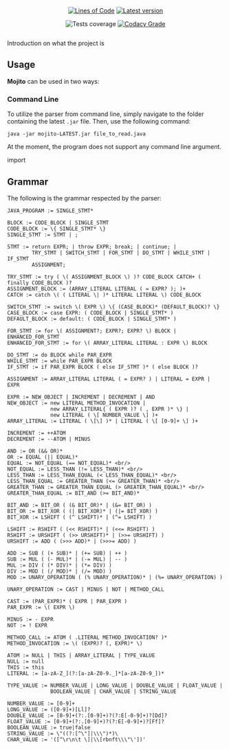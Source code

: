 <p align="center">
    <a href="https://app.codacy.com/gh/Fulminazzo/mojito/"><img src="https://tokei.rs/b1/github/Fulminazzo/mojito?category=code&style=flat" alt="Lines of Code" /></a>
    <a href="../../releases/latest"><img src="https://img.shields.io/github/v/release/Fulminazzo/mojito?display_name=tag&color=red" alt="Latest version" /></a>
    <!--<a href="https://app.codacy.com/gh/Fulminazzo/mojito/"><img src="https://tokei.rs/b1/github/Fulminazzo/mojito?category=test&style=flat" alt="Lines of Tests" /></a>-->
</p>
<p align="center">
    <img src="https://fulminazzo.it/badge/coverage/Fulminazzo/mojito/gradle.yml" alt="Tests coverage" />
    <a href="https://app.codacy.com/gh/Fulminazzo/mojito/dashboard?utm_source=gh&utm_medium=referral&utm_content=&utm_campaign=Badge_grade"><img src="https://app.codacy.com/project/badge/Grade/c9b24e43cb7c4658975624cc9862a8d3" alt="Codacy Grade" /></a>
</p>
<p align="center">
    <img src="https://img.shields.io/badge/Yes%2C%20I%20love-writing%20tests-00aa00?style=for-the-badge&labelColor=1FE417" alt="" />
</p>

Introduction on what the project is

## Usage
**Mojito** can be used in two ways:

### Command Line
To utilize the parser from command line, simply navigate to the folder containing the latest `.jar` file.
Then, use the following command:

```
java -jar mojito-LATEST.jar file_to_read.java
```

At the moment, the program does not support any command line argument.

import

## Grammar
The following is the grammar respected by the parser:

```
JAVA_PROGRAM := SINGLE_STMT*

BLOCK := CODE_BLOCK | SINGLE_STMT
CODE_BLOCK := \{ SINGLE_STMT* \}
SINGLE_STMT := STMT | ;

STMT := return EXPR; | throw EXPR; break; | continue; | 
        TRY_STMT | SWITCH_STMT | FOR_STMT | DO_STMT | WHILE_STMT | IF_STMT
        ASSIGNMENT;

TRY_STMT := try ( \( ASSIGNMENT_BLOCK \) )? CODE_BLOCK CATCH+ ( finally CODE_BLOCK )?
ASSIGNMENT_BLOCK := (ARRAY_LITERAL LITERAL ( = EXPR? ); )+
CATCH := catch \( ( LITERAL \| )* LITERAL LITERAL \) CODE_BLOCK

SWITCH_STMT := switch \( EXPR \) \{ (CASE_BLOCK)* (DEFAULT_BLOCK)? \}
CASE_BLOCK := case EXPR: ( CODE_BLOCK | SINGLE_STMT* )
DEFAULT_BLOCK := default: ( CODE_BLOCK | SINGLE_STMT* )

FOR_STMT := for \( ASSIGNMENT?; EXPR?; EXPR? \) BLOCK | ENHANCED_FOR_STMT
ENHANCED_FOR_STMT := for \( ARRAY_LITERAL LITERAL : EXPR \) BLOCK

DO_STMT := do BLOCK while PAR_EXPR
WHILE_STMT := while PAR_EXPR BLOCK
IF_STMT := if PAR_EXPR BLOCK ( else IF_STMT )* ( else BLOCK )?

ASSIGNMENT := ARRAY_LITERAL LITERAL ( = EXPR? ) | LITERAL = EXPR | EXPR

EXPR := NEW_OBJECT | INCREMENT | DECREMENT | AND
NEW_OBJECT := new LITERAL METHOD_INVOCATION |
              new ARRAY_LITERAL{ ( EXPR )? ( , EXPR )* \} |
              new LITERAL ( \[ NUMBER_VALUE \] )+
ARRAY_LITERAL := LITERAL ( \[\] )* | LITERAL ( \[ [0-9]+ \] )+

INCREMENT := ++ATOM
DECREMENT := --ATOM | MINUS

AND := OR (&& OR)*
OR := EQUAL (|| EQUAL)*
EQUAL := NOT_EQUAL (== NOT_EQUAL)* <br/>
NOT_EQUAL := LESS_THAN (!= LESS_THAN)* <br/>
LESS_THAN := LESS_THAN_EQUAL (< LESS_THAN_EQUAL)* <br/>
LESS_THAN_EQUAL := GREATER_THAN (<= GREATER_THAN)* <br/>
GREATER_THAN := GREATER_THAN_EQUAL (> GREATER_THAN_EQUAL)* <br/>
GREATER_THAN_EQUAL := BIT_AND (>= BIT_AND)*

BIT_AND := BIT_OR ( (& BIT_OR)* | (&= BIT_OR) )
BIT_OR := BIT_XOR ( (| BIT_XOR)* | (|= BIT_XOR) )
BIT_XOR := LSHIFT ( (^ LSHIFT)* | (^= LSHIFT) )

LSHIFT := RSHIFT ( (<< RSHIFT)* | (<<= RSHIFT) )
RSHIFT := URSHIFT ( (>> URSHIFT)* | (>>= URSHIFT) )
URSHIFT := ADD ( (>>> ADD)* | (>>>= ADD) )

ADD := SUB ( (+ SUB)* | (+= SUB) | ++ )
SUB := MUL ( (- MUL)* | (-= MUL) | -- )
MUL := DIV ( (* DIV)* | (*= DIV) )
DIV := MOD ( (/ MOD)* | (/= MOD) )
MOD := UNARY_OPERATION ( (% UNARY_OPERATION)* | (%= UNARY_OPERATION) )

UNARY_OPERATION := CAST | MINUS | NOT | METHOD_CALL

CAST := (PAR_EXPR)* ( EXPR | PAR_EXPR )
PAR_EXPR := \( EXPR \)

MINUS := - EXPR
NOT := ! EXPR

METHOD_CALL := ATOM ( .LITERAL METHOD_INVOCATION? )*
METHOD_INVOCATION := \( (EXPR)? (, EXPR)* \)

ATOM := NULL | THIS | ARRAY_LITERAL | TYPE_VALUE
NULL := null
THIS := this
LITERAL := [a-zA-Z_](?:[a-zA-Z0-9._]*[a-zA-Z0-9_])*

TYPE_VALUE := NUMBER_VALUE | LONG_VALUE | DOUBLE_VALUE | FLOAT_VALUE |
              BOOLEAN_VALUE | CHAR_VALUE | STRING_VALUE

NUMBER_VALUE := [0-9]+
LONG_VALUE := ([0-9]+)[Ll]?
DOUBLE_VALUE := [0-9]+(?:.[0-9]+)?(?:E[-0-9]+)?[Dd]?
FLOAT_VALUE := [0-9]+(?:.[0-9]+)?(?:E[-0-9]+)?[Ff]?
BOOLEAN_VALUE := true|false
STRING_VALUE := \"((?:[^\"]|\\\")*)\
CHAR_VALUE := '([^\r\n\t \]|\\[rbnft\\\"\'])'
```
